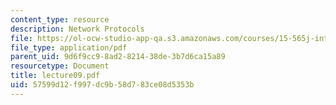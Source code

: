 ```yaml
---
content_type: resource
description: Network Protocols
file: https://ol-ocw-studio-app-qa.s3.amazonaws.com/courses/15-565j-integrating-esystems-global-information-systems-spring-2002/57599d12f997dc9b58d783ce08d5353b_lecture09.pdf
file_type: application/pdf
parent_uid: 9d6f9cc9-8ad2-8214-38de-3b7d6ca15a89
resourcetype: Document
title: lecture09.pdf
uid: 57599d12-f997-dc9b-58d7-83ce08d5353b
---
```

